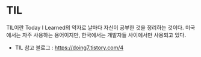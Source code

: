 # TIL

TIL이란 Today I Learned의 약자로 날마다 자신이 공부한 것을 정리하는 것이다.
미국에서는 자주 사용하는 용어이지만, 한국에서는 개발자들 사이에서만 사용되고 있다.

* TIL 참고 블로그 : https://doing7.tistory.com/4
